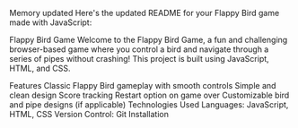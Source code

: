 
Memory updated
Here's the updated README for your Flappy Bird game made with JavaScript:

Flappy Bird Game
Welcome to the Flappy Bird Game, a fun and challenging browser-based game where you control a bird and navigate through a series of pipes without crashing! This project is built using JavaScript, HTML, and CSS.




Features
Classic Flappy Bird gameplay with smooth controls
Simple and clean design
Score tracking
Restart option on game over
Customizable bird and pipe designs (if applicable)
Technologies Used
Languages: JavaScript, HTML, CSS
Version Control: Git
Installation

